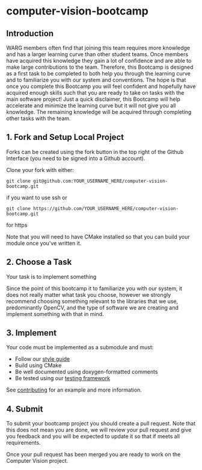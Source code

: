 # computer-vision-bootcamp

## Introduction

WARG members often find that joining this team requires more knowledge and has a larger learning curve than other student teams. Once members have acquired this knowledge they gain a lot of confidence and are able to make large contributions to the team. Therefore, this Bootcamp is designed as a first task to be completed to both help you through the learning curve and to familiarize you with our system and conventions. The hope is that once you complete this Bootcamp you will feel confident and hopefully have acquired enough skills such that you are ready to take on tasks with the main software project! Just a quick disclaimer, this Bootcamp will help accelerate and minimize the learning curve but it will not give you all knowledge. The remaining knowledge will be acquired through completing other tasks with the team.

## 1. Fork and Setup Local Project

Forks can be created using the fork button in the top right of the Github Interface (you need to be signed into a Github account).

Clone your fork with either:

```
git clone git@github.com:YOUR_USERNAME_HERE/computer-vision-bootcamp.git
```
if you want to use ssh
or
```
git clone https://github.com/YOUR_USERNAME_HERE/computer-vision-bootcamp.git
```
for https

Note that you will need to have CMake installed so that you can build your module once you've written it.

## 2. Choose a Task
Your task is to implement something 

Since the point of this bootcamp it to familiarize you with our system, it does not really matter what task you choose, however we strongly recommend choosing something relevant to the libraries that we use, predominantly OpenCV, and the type of software we are creating and implement something with that in mind.

## 3. Implement
Your code must be implemented as a submodule and must:
- Follow our [style guide](https://github.com/UWARG/computer-vision/wiki/Coding-Conventions)
- Build using CMake
- Be well documented using doxygen-formatted comments
- Be tested using our [testing framework](https://github.com/UWARG/computer-vision/wiki/Writing-Tests)

See [contributing](https://github.com/UWARG/computer-vision/wiki/Contributing) for an example and more information.

## 4. Submit
To submit your bootcamp project you should create a pull request. Note that this does not mean you are done, we will review your pull request and give you feedback and you will be expected to update it so that if meets all requirements.

Once your pull request has been merged you are ready to work on the Computer Vision project.
